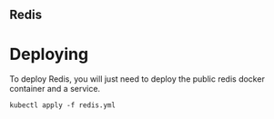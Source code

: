 Redis
-----

# Deploying

To deploy Redis, you will just need to deploy the public redis docker
container and a service.

```
kubectl apply -f redis.yml
```
